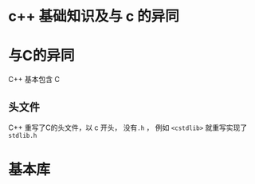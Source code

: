 # c++ 基础知识及与 c 的异同

# 与C的异同
C++ 基本包含 C

## 头文件
 C++ 重写了C的头文件，以 c 开头， 没有`.h` ， 例如 `<cstdlib>` 就重写实现了 `stdlib.h`  


# 基本库